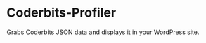 Coderbits-Profiler
==================

Grabs Coderbits JSON data and displays it in your WordPress site.
